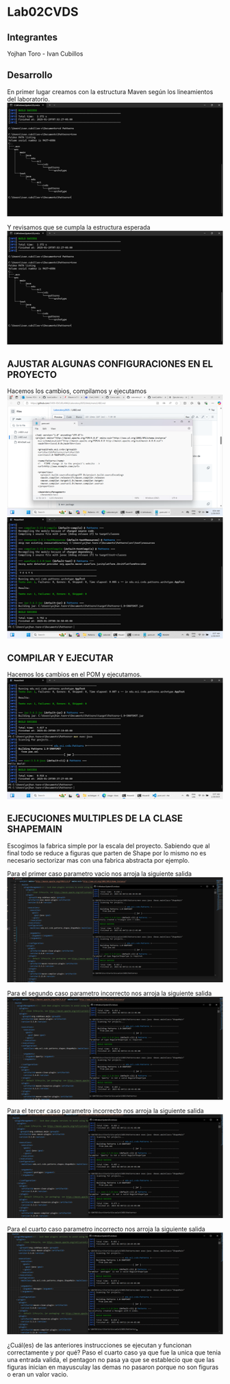 # Lab02CVDS
## Integrantes
Yojhan Toro - Ivan Cubillos
## Desarrollo

En primer lugar creamos con la estructura Maven según los lineamientos del laboratorio.
![alt text](image/imageI%20(1).png)

Y revisamos que se cumpla la estructura esperada
![alt text](image/imageI%20(1).png)

## AJUSTAR ALGUNAS CONFIGURACIONES EN EL PROYECTO

Hacemos los cambios, compilamos y ejecutamos 
![alt text](image/image.png)
![alt text](image/image-1.png)


## COMPILAR Y EJECUTAR

Hacemos los cambios en el POM y ejecutamos.
![alt text](image/imagehw.png)


## EJECUCIONES MULTIPLES DE LA CLASE SHAPEMAIN

Escogimos la fabrica simple por la escala del proyecto. Sabiendo que al final todo se reduce a figuras que parten de Shape por lo mismo no es necesario sectorizar mas con una fabrica abstracta por ejemplo.

Para el primer caso parametro vacio nos arroja la siguiente salida
![alt text](image/imagep1.png)

Para el segundo caso parametro incorrecto nos arroja la siguiente salida
![alt text](image/imagep2.png)

Para el tercer caso parametro incorrecto nos arroja la siguiente salida
![alt text](image/imagep3.png)

Para el cuarto caso parametro incorrecto nos arroja la siguiente salida
![alt text](image/imagep4.png)

¿Cuál(es) de las anteriores instrucciones se ejecutan y funcionan correctamente y por qué?
Paso el cuarto caso ya que fue la unica que tenia una entrada valida, el pentagon no pasa ya que se establecio que que las figuras inician en mayusculay las demas no pasaron porque no son figuras o eran un valor vacio.
